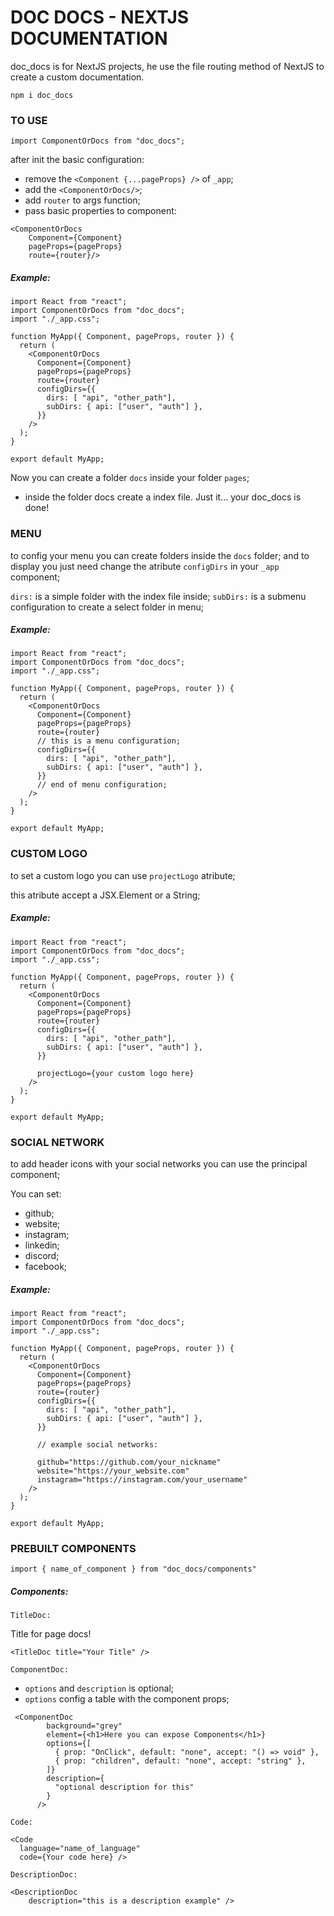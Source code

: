 # DOC DOCS - NEXTJS DOCUMENTATION

doc_docs is for NextJS projects, he use the file routing method of NextJS to create a custom documentation.

```
npm i doc_docs
```

<!-- <a style="font-size: 1.4rem" href="https://doc-docs.vercel.app/docs" target="_blank">Click here to acess the complete documentation</a> -->

### TO USE

```
import ComponentOrDocs from "doc_docs";
```

after init the basic configuration:

- remove the `<Component {...pageProps} />` of `_app`;
- add the `<ComponentOrDocs/>`;
- add `router` to args function;
- pass basic properties to component:

```
<ComponentOrDocs
    Component={Component}
    pageProps={pageProps}
    route={router}/>
```

##### Example:

```
import React from "react";
import ComponentOrDocs from "doc_docs";
import "./_app.css";

function MyApp({ Component, pageProps, router }) {
  return (
    <ComponentOrDocs
      Component={Component}
      pageProps={pageProps}
      route={router}
      configDirs={{
        dirs: [ "api", "other_path"],
        subDirs: { api: ["user", "auth"] },
      }}
    />
  );
}

export default MyApp;
```

Now you can create a folder `docs` inside your folder `pages`;
- inside the folder docs create a index file.
Just it... your doc_docs is done!

### MENU

to config your menu you can create folders inside the `docs` folder;
and to display you just need change the atribute `configDirs` in your
`_app` component;

`dirs:` is a simple folder with the index file inside;
`subDirs:` is a submenu configuration to create a select folder in menu;

##### Example:

```
import React from "react";
import ComponentOrDocs from "doc_docs";
import "./_app.css";

function MyApp({ Component, pageProps, router }) {
  return (
    <ComponentOrDocs
      Component={Component}
      pageProps={pageProps}
      route={router}
      // this is a menu configuration;
      configDirs={{
        dirs: [ "api", "other_path"],
        subDirs: { api: ["user", "auth"] },
      }}
      // end of menu configuration;
    />
  );
}

export default MyApp;
```

### CUSTOM LOGO

to set a custom logo you can use `projectLogo` atribute;

this atribute accept a JSX.Element or a String;

##### Example:

```
import React from "react";
import ComponentOrDocs from "doc_docs";
import "./_app.css";

function MyApp({ Component, pageProps, router }) {
  return (
    <ComponentOrDocs
      Component={Component}
      pageProps={pageProps}
      route={router}
      configDirs={{
        dirs: [ "api", "other_path"],
        subDirs: { api: ["user", "auth"] },
      }}

      projectLogo={your custom logo here}
    />
  );
}

export default MyApp;
```

### SOCIAL NETWORK

to add header icons with your social networks you can
use the principal component;

You can set:

- github;
- website;
- instagram;
- linkedin;
- discord;
- facebook;

##### Example:

```
import React from "react";
import ComponentOrDocs from "doc_docs";
import "./_app.css";

function MyApp({ Component, pageProps, router }) {
  return (
    <ComponentOrDocs
      Component={Component}
      pageProps={pageProps}
      route={router}
      configDirs={{
        dirs: [ "api", "other_path"],
        subDirs: { api: ["user", "auth"] },
      }}

      // example social networks:

      github="https://github.com/your_nickname"
      website="https://your_website.com"
      instagram="https://instagram.com/your_username"
    />
  );
}

export default MyApp;
```

### PREBUILT COMPONENTS

`import { name_of_component } from "doc_docs/components"`

##### Components:

`TitleDoc:`

Title for page docs!

```
<TitleDoc title="Your Title" />
```

`ComponentDoc:`

- `options` and `description` is optional;
- `options` config a table with the component props;

```
 <ComponentDoc
        background="grey"
        element={<h1>Here you can expose Components</h1>}
        options={[
          { prop: "OnClick", default: "none", accept: "() => void" },
          { prop: "children", default: "none", accept: "string" },
        ]}
        description={
          "optional description for this"
        }
      />

```

`Code:`

```
<Code
  language="name_of_language"
  code={Your code here} />
```

`DescriptionDoc:`

```
<DescriptionDoc
    description="this is a description example" />
```
